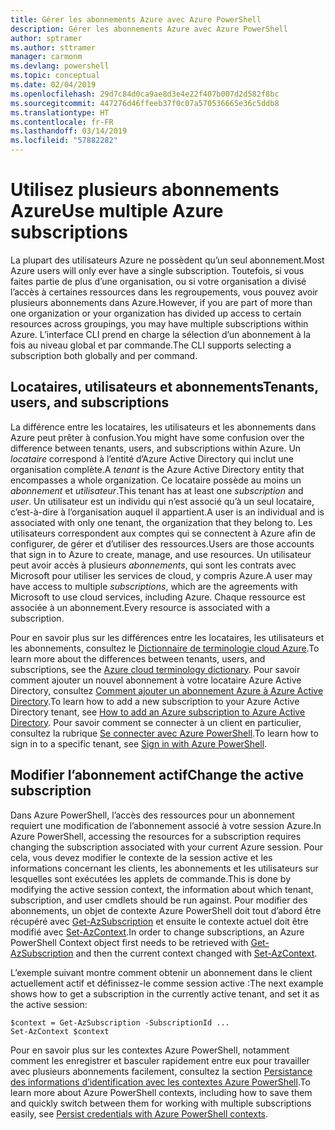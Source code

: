 ```yaml
---
title: Gérer les abonnements Azure avec Azure PowerShell
description: Gérer les abonnements Azure avec Azure PowerShell
author: sptramer
ms.author: sttramer
manager: carmonm
ms.devlang: powershell
ms.topic: conceptual
ms.date: 02/04/2019
ms.openlocfilehash: 29d7c84d0ca9ae8d3e4e22f407b007d2d582f8bc
ms.sourcegitcommit: 447276d46ffeeb37f0c07a570536665e36c5ddb8
ms.translationtype: HT
ms.contentlocale: fr-FR
ms.lasthandoff: 03/14/2019
ms.locfileid: "57882282"
---
```

# <a name="use-multiple-azure-subscriptions"></a><span data-ttu-id="64e1d-103">Utilisez plusieurs abonnements Azure</span><span class="sxs-lookup"><span data-stu-id="64e1d-103">Use multiple Azure subscriptions</span></span>

<span data-ttu-id="64e1d-104">La plupart des utilisateurs Azure ne possèdent qu’un seul abonnement.</span><span class="sxs-lookup"><span data-stu-id="64e1d-104">Most Azure users will only ever have a single subscription.</span></span> <span data-ttu-id="64e1d-105">Toutefois, si vous faites partie de plus d’une organisation, ou si votre organisation a divisé l’accès à certaines ressources dans les regroupements, vous pouvez avoir plusieurs abonnements dans Azure.</span><span class="sxs-lookup"><span data-stu-id="64e1d-105">However, if you are part of more than one organization or your organization has divided up access to certain resources across groupings, you may have multiple subscriptions within Azure.</span></span> <span data-ttu-id="64e1d-106">L’interface CLI prend en charge la sélection d’un abonnement à la fois au niveau global et par commande.</span><span class="sxs-lookup"><span data-stu-id="64e1d-106">The CLI supports selecting a subscription both globally and per command.</span></span>

## <a name="tenants-users-and-subscriptions"></a><span data-ttu-id="64e1d-107">Locataires, utilisateurs et abonnements</span><span class="sxs-lookup"><span data-stu-id="64e1d-107">Tenants, users, and subscriptions</span></span>

<span data-ttu-id="64e1d-108">La différence entre les locataires, les utilisateurs et les abonnements dans Azure peut prêter à confusion.</span><span class="sxs-lookup"><span data-stu-id="64e1d-108">You might have some confusion over the difference between tenants, users, and subscriptions within Azure.</span></span> <span data-ttu-id="64e1d-109">Un _locataire_ correspond à l’entité d’Azure Active Directory qui inclut une organisation complète.</span><span class="sxs-lookup"><span data-stu-id="64e1d-109">A _tenant_ is the Azure Active Directory entity that encompasses a whole organization.</span></span> <span data-ttu-id="64e1d-110">Ce locataire possède au moins un _abonnement_ et _utilisateur_.</span><span class="sxs-lookup"><span data-stu-id="64e1d-110">This tenant has at least one _subscription_ and _user_.</span></span> <span data-ttu-id="64e1d-111">Un utilisateur est un individu qui n’est associé qu’à un seul locataire, c’est-à-dire à l’organisation auquel il appartient.</span><span class="sxs-lookup"><span data-stu-id="64e1d-111">A user is an individual and is associated with only one tenant, the organization that they belong to.</span></span> <span data-ttu-id="64e1d-112">Les utilisateurs correspondent aux comptes qui se connectent à Azure afin de configurer, de gérer et d’utiliser des ressources.</span><span class="sxs-lookup"><span data-stu-id="64e1d-112">Users are those accounts that sign in to Azure to create, manage, and use resources.</span></span>
<span data-ttu-id="64e1d-113">Un utilisateur peut avoir accès à plusieurs _abonnements_, qui sont les contrats avec Microsoft pour utiliser les services de cloud, y compris Azure.</span><span class="sxs-lookup"><span data-stu-id="64e1d-113">A user may have access to multiple _subscriptions_, which are the agreements with Microsoft to use cloud services, including Azure.</span></span> <span data-ttu-id="64e1d-114">Chaque ressource est associée à un abonnement.</span><span class="sxs-lookup"><span data-stu-id="64e1d-114">Every resource is associated with a subscription.</span></span>

<span data-ttu-id="64e1d-115">Pour en savoir plus sur les différences entre les locataires, les utilisateurs et les abonnements, consultez le [Dictionnaire de terminologie cloud Azure](/azure/azure-glossary-cloud-terminology).</span><span class="sxs-lookup"><span data-stu-id="64e1d-115">To learn more about the differences between tenants, users, and subscriptions, see the [Azure cloud terminology dictionary](/azure/azure-glossary-cloud-terminology).</span></span>  <span data-ttu-id="64e1d-116">Pour savoir comment ajouter un nouvel abonnement à votre locataire Azure Active Directory, consultez [Comment ajouter un abonnement Azure à Azure Active Directory](/azure/active-directory/active-directory-how-subscriptions-associated-directory).</span><span class="sxs-lookup"><span data-stu-id="64e1d-116">To learn how to add a new subscription to your Azure Active Directory tenant, see [How to add an Azure subscription to Azure Active Directory](/azure/active-directory/active-directory-how-subscriptions-associated-directory).</span></span>
<span data-ttu-id="64e1d-117">Pour savoir comment se connecter à un client en particulier, consultez la rubrique [Se connecter avec Azure PowerShell](/powershell/azure/authenticate-azureps).</span><span class="sxs-lookup"><span data-stu-id="64e1d-117">To learn how to sign in to a specific tenant, see [Sign in with Azure PowerShell](/powershell/azure/authenticate-azureps).</span></span>

## <a name="change-the-active-subscription"></a><span data-ttu-id="64e1d-118">Modifier l’abonnement actif</span><span class="sxs-lookup"><span data-stu-id="64e1d-118">Change the active subscription</span></span>

<span data-ttu-id="64e1d-119">Dans Azure PowerShell, l’accès des ressources pour un abonnement requiert une modification de l’abonnement associé à votre session Azure.</span><span class="sxs-lookup"><span data-stu-id="64e1d-119">In Azure PowerShell, accessing the resources for a subscription requires changing the subscription associated with your current Azure session.</span></span>
<span data-ttu-id="64e1d-120">Pour cela, vous devez modifier le contexte de la session active et les informations concernant les clients, les abonnements et les utilisateurs sur lesquelles sont exécutées les applets de commande.</span><span class="sxs-lookup"><span data-stu-id="64e1d-120">This is done by modifying the active session context, the information about which tenant, subscription, and user cmdlets should be run against.</span></span>
<span data-ttu-id="64e1d-121">Pour modifier des abonnements, un objet de contexte Azure PowerShell doit tout d’abord être récupéré avec [Get-AzSubscription](/powershell/module/az.accounts/get-azsubscription) et ensuite le contexte actuel doit être modifié avec [Set-AzContext](/powershell/module/az.accounts/set-azcontext).</span><span class="sxs-lookup"><span data-stu-id="64e1d-121">In order to change subscriptions, an Azure PowerShell Context object first needs to be retrieved with [Get-AzSubscription](/powershell/module/az.accounts/get-azsubscription) and then the current context changed with [Set-AzContext](/powershell/module/az.accounts/set-azcontext).</span></span>

<span data-ttu-id="64e1d-122">L’exemple suivant montre comment obtenir un abonnement dans le client actuellement actif et définissez-le comme session active :</span><span class="sxs-lookup"><span data-stu-id="64e1d-122">The next example shows how to get a subscription in the currently active tenant, and set it as the active session:</span></span>

```powershell-interactive
$context = Get-AzSubscription -SubscriptionId ...
Set-AzContext $context
```

<span data-ttu-id="64e1d-123">Pour en savoir plus sur les contextes Azure PowerShell, notamment comment les enregistrer et basculer rapidement entre eux pour travailler avec plusieurs abonnements facilement, consultez la section [Persistance des informations d’identification avec les contextes Azure PowerShell](context-persistence.md).</span><span class="sxs-lookup"><span data-stu-id="64e1d-123">To learn more about Azure PowerShell contexts, including how to save them and quickly switch between them for working with multiple subscriptions easily, see [Persist credentials with Azure PowerShell contexts](context-persistence.md).</span></span>
